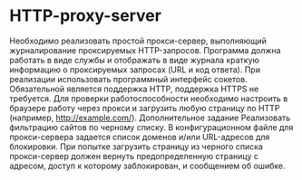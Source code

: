 # HTTP-proxy-server
Необходимо реализовать простой прокси-сервер, выполняющий журналирование проксируемых HTTP-запросов.
Программа должна работать в виде службы и отображать в виде журнала краткую информацию о проксируемых запросах (URL и код ответа). При реализации использовать программный интерфейс сокетов.
Обязательной является поддержка HTTP, поддержка HTTPS не требуется.
Для проверки работоспособности необходимо настроить в браузере работу через прокси и загрузить любую страницу по HTTP (например, http://example.com/).
Дополнительное задание
Реализовать фильтрацию сайтов по черному списку. В конфигурационном файле для прокси-сервера задается список доменов и/или URL-адресов для блокировки. 
При попытке загрузить страницу из черного списка прокси-сервер должен вернуть предопределенную страницу с адресом, доступ к которому заблокирован, и сообщением об ошибке.
